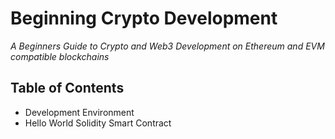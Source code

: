 # Beginning Crypto Development
_A Beginners Guide to Crypto and Web3 Development on Ethereum and EVM compatible blockchains_

## Table of Contents 

* Development Environment
* Hello World Solidity Smart Contract
